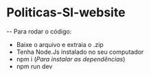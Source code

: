 # Politicas-SI-website


-- Para rodar o código:

- Baixe o arquivo e extraia o .zip 
- Tenha Node.Js instalado no seu computador
- npm i (*Para instalar as dependências*)
- npm run dev 
